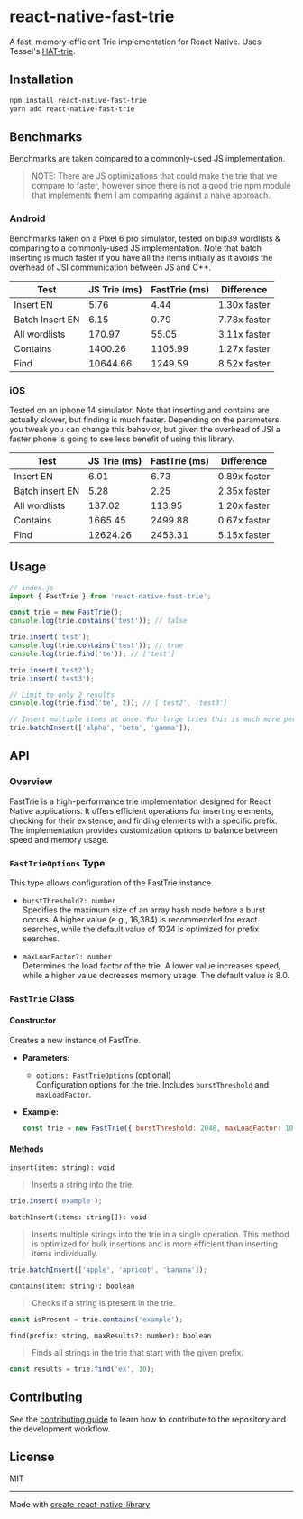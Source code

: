 # react-native-fast-trie

A fast, memory-efficient Trie implementation for React Native. Uses Tessel's [HAT-trie](https://github.com/Tessil/hat-trie).

## Installation

```sh
npm install react-native-fast-trie
yarn add react-native-fast-trie
```

## Benchmarks

Benchmarks are taken compared to a commonly-used JS implementation.

> NOTE: There are JS optimizations that could make the trie that we compare to faster, however since there is not a good trie npm module that implements them I am comparing against a naive approach.

### Android

Benchmarks taken on a Pixel 6 pro simulator, tested on bip39 wordlists & comparing to a commonly-used JS implementation. Note that batch inserting is much faster if you have all the items initially as it avoids the overhead of JSI communication between JS and C++.

| Test            | JS Trie (ms) | FastTrie (ms) | Difference   |
| --------------- | ------------ | ------------- | ------------ |
| Insert EN       | 5.76         | 4.44          | 1.30x faster |
| Batch Insert EN | 6.15         | 0.79          | 7.78x faster |
| All wordlists   | 170.97       | 55.05         | 3.11x faster |
| Contains        | 1400.26      | 1105.99       | 1.27x faster |
| Find            | 10644.66     | 1249.59       | 8.52x faster |

### iOS

Tested on an iphone 14 simulator. Note that inserting and contains are actually slower, but finding is much faster. Depending on the parameters you tweak you can change this behavior, but given the overhead of JSI a faster phone is going to see less benefit of using this library.

| Test            | JS Trie (ms) | FastTrie (ms) | Difference   |
| --------------- | ------------ | ------------- | ------------ |
| Insert EN       | 6.01         | 6.73          | 0.89x faster |
| Batch insert EN | 5.28         | 2.25          | 2.35x faster |
| All wordlists   | 137.02       | 113.95        | 1.20x faster |
| Contains        | 1665.45      | 2499.88       | 0.67x faster |
| Find            | 12624.26     | 2453.31       | 5.15x faster |

## Usage

```js
// index.js
import { FastTrie } from 'react-native-fast-trie';

const trie = new FastTrie();
console.log(trie.contains('test')); // false

trie.insert('test');
console.log(trie.contains('test')); // true
console.log(trie.find('te')); // ['test']

trie.insert('test2');
trie.insert('test3');

// Limit to only 2 results
console.log(trie.find('te', 2)); // ['test2', 'test3']

// Insert multiple items at once. For large tries this is much more performant
trie.batchInsert(['alpha', 'beta', 'gamma']);
```

## API

### Overview

FastTrie is a high-performance trie implementation designed for React Native applications. It offers efficient operations for inserting elements, checking for their existence, and finding elements with a specific prefix. The implementation provides customization options to balance between speed and memory usage.

### `FastTrieOptions` Type

This type allows configuration of the FastTrie instance.

- `burstThreshold?: number`  
  Specifies the maximum size of an array hash node before a burst occurs. A higher value (e.g., 16,384) is recommended for exact searches, while the default value of 1024 is optimized for prefix searches.

- `maxLoadFactor?: number`  
  Determines the load factor of the trie. A lower value increases speed, while a higher value decreases memory usage. The default value is 8.0.

### `FastTrie` Class

#### Constructor

Creates a new instance of FastTrie.

- **Parameters:**

  - `options: FastTrieOptions` (optional)  
    Configuration options for the trie. Includes `burstThreshold` and `maxLoadFactor`.

- **Example:**
  ```javascript
  const trie = new FastTrie({ burstThreshold: 2048, maxLoadFactor: 10.0 });
  ```

#### Methods

`insert(item: string): void`

> Inserts a string into the trie.

```javascript
trie.insert('example');
```

`batchInsert(items: string[]): void`

> Inserts multiple strings into the trie in a single operation. This method is optimized for bulk insertions and is more efficient than inserting items individually.

```javascript
trie.batchInsert(['apple', 'apricot', 'banana']);
```

`contains(item: string): boolean`

> Checks if a string is present in the trie.

```javascript
const isPresent = trie.contains('example');
```

`find(prefix: string, maxResults?: number): boolean`

> Finds all strings in the trie that start with the given prefix.

```javascript
const results = trie.find('ex', 10);
```

## Contributing

See the [contributing guide](CONTRIBUTING.md) to learn how to contribute to the repository and the development workflow.

## License

MIT

---

Made with [create-react-native-library](https://github.com/callstack/react-native-builder-bob)
